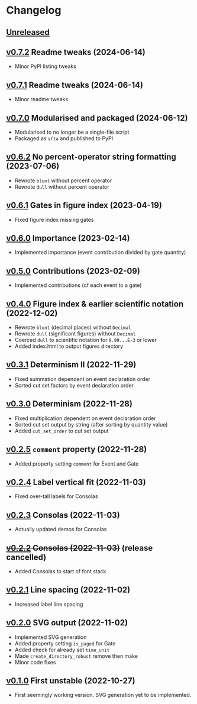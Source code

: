 # Changelog


## [Unreleased]


## [v0.7.2] Readme tweaks (2024-06-14)

- Minor PyPI listing tweaks


## [v0.7.1] Readme tweaks (2024-06-14)

- Minor readme tweaks


## [v0.7.0] Modularised and packaged (2024-06-12)

- Modularised to no longer be a single-file script
- Packaged as `sfta` and published to PyPI


## [v0.6.2] No percent-operator string formatting (2023-07-06)

- Rewrote `blunt` without percent operator
- Rewrote `dull` without percent operator


## [v0.6.1] Gates in figure index (2023-04-19)

- Fixed figure index missing gates


## [v0.6.0] Importance (2023-02-14)

- Implemented importance (event contribution divided by gate quantity)


## [v0.5.0] Contributions (2023-02-09)

- Implemented contributions (of each event to a gate)


## [v0.4.0] Figure index & earlier scientific notation (2022-12-02)

- Rewrote `blunt` (decimal places) without `Decimal`
- Rewrote `dull` (significant figures) without `Decimal`
- Coerced `dull` to scientific notation for `9.99...E-3` or lower
- Added index.html to output figures directory


## [v0.3.1] Determinism II (2022-11-29)

- Fixed summation dependent on event declaration order
- Sorted cut set factors by event declaration order


## [v0.3.0] Determinism (2022-11-28)

- Fixed multiplication dependent on event declaration order
- Sorted cut set output by string (after sorting by quantity value)
- Added `cut_set_order` to cut set output


## [v0.2.5] `comment` property (2022-11-28)

- Added property setting `comment` for Event and Gate


## [v0.2.4] Label vertical fit (2022-11-03)

- Fixed over-tall labels for Consolas


## [v0.2.3] Consolas (2022-11-03)

- Actually updated demos for Consolas


## ~~[v0.2.2] Consolas (2022-11-03)~~ (release cancelled)

- Added Consolas to start of font stack


## [v0.2.1] Line spacing (2022-11-02)

- Increased label line spacing


## [v0.2.0] SVG output (2022-11-02)

- Implemented SVG generation
- Added property setting `is_paged` for Gate
- Added check for already set `time_unit`
- Made `create_directory_robust` remove then make
- Minor code fixes


## [v0.1.0] First unstable (2022-10-27)

- First seemingly working version. SVG generation yet to be implemented.


[Unreleased]: https://github.com/yawnoc/sfta/compare/v0.7.2...HEAD
[v0.7.2]: https://github.com/yawnoc/sfta/compare/v0.7.1...v0.7.2
[v0.7.1]: https://github.com/yawnoc/sfta/compare/v0.7.0...v0.7.1
[v0.7.0]: https://github.com/yawnoc/sfta/compare/v0.6.2...v0.7.0
[v0.6.2]: https://github.com/yawnoc/sfta/compare/v0.6.1...v0.6.2
[v0.6.1]: https://github.com/yawnoc/sfta/compare/v0.6.0...v0.6.1
[v0.6.0]: https://github.com/yawnoc/sfta/compare/v0.5.0...v0.6.0
[v0.5.0]: https://github.com/yawnoc/sfta/compare/v0.4.0...v0.5.0
[v0.4.0]: https://github.com/yawnoc/sfta/compare/v0.3.1...v0.4.0
[v0.3.1]: https://github.com/yawnoc/sfta/compare/v0.3.0...v0.3.1
[v0.3.0]: https://github.com/yawnoc/sfta/compare/v0.2.5...v0.3.0
[v0.2.5]: https://github.com/yawnoc/sfta/compare/v0.2.4...v0.2.5
[v0.2.4]: https://github.com/yawnoc/sfta/compare/v0.2.3...v0.2.4
[v0.2.3]: https://github.com/yawnoc/sfta/compare/v0.2.2...v0.2.3
[v0.2.2]: https://github.com/yawnoc/sfta/compare/v0.2.1...v0.2.2
[v0.2.1]: https://github.com/yawnoc/sfta/compare/v0.2.0...v0.2.1
[v0.2.0]: https://github.com/yawnoc/sfta/compare/v0.1.0...v0.2.0
[v0.1.0]: https://github.com/yawnoc/sfta/releases/tag/v0.1.0
